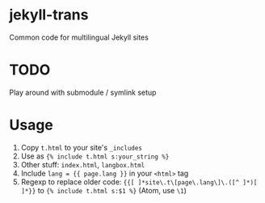 # jekyll-trans
Common code for multilingual Jekyll sites

# TODO
Play around with submodule / symlink setup

# Usage
1. Copy `t.html` to your site's `_includes`
2. Use as `{% include t.html s:your_string %}`
3. Other stuff: `index.html`, `langbox.html`
4. Include `lang = {{ page.lang }}` in your `<html>` tag
5. Regexp to replace older code: `{{[ ]*site\.t\[page\.lang\]\.([^ ]*)[ ]*}}` to `{% include t.html s:$1 %}` (Atom, use `\1`)
